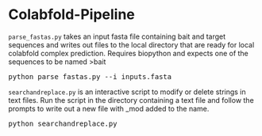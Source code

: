 # Colabfold-Pipeline

`parse_fastas.py` takes an input fasta file containing bait and target sequences and writes out files to the local directory that are ready for 
local colabfold complex prediction. Requires biopython and expects one of the sequences to be named >bait
<pre>python parse_fastas.py --i inputs.fasta</pre>

`searchandreplace.py` is an interactive script to modify or delete strings in text files. Run the script in the directory containing a text file and follow the prompts to write out a new file with _mod added to the name.
<pre>python searchandreplace.py</pre>
